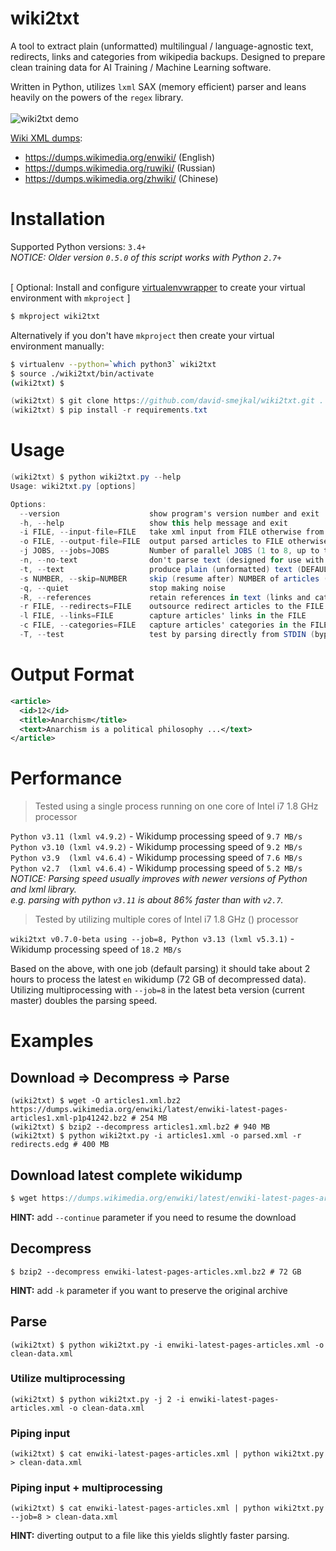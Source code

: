 # wiki2txt

A tool to extract plain (unformatted) multilingual / language-agnostic text, redirects, links and categories from wikipedia backups.
Designed to prepare clean training data for AI Training / Machine Learning software.<br />

Written in Python, utilizes `lxml` SAX (memory efficient) parser and leans heavily on the powers of the `regex` library.<br /><br />
![wiki2txt demo](https://smejkal.software/img/wiki2txt-demo.gif)

[Wiki XML dumps](https://dumps.wikimedia.org/backup-index-bydb.html):

* <https://dumps.wikimedia.org/enwiki/> (English)
* <https://dumps.wikimedia.org/ruwiki/> (Russian)
* <https://dumps.wikimedia.org/zhwiki/> (Chinese)

# Installation

Supported Python versions: `3.4+`<br />
*NOTICE: Older version `0.5.0` of this script works with Python `2.7+`*<br /><br />

\[ Optional: Install and configure [virtualenvwrapper](https://virtualenvwrapper.readthedocs.io/en/latest/) to create your virtual environment with `mkproject` ]

```bash
$ mkproject wiki2txt
```

Alternatively if you don't have `mkproject` then create your virtual environment manually:

```bash
$ virtualenv --python=`which python3` wiki2txt
$ source ./wiki2txt/bin/activate
(wiki2txt) $
```

```csharp
(wiki2txt) $ git clone https://github.com/david-smejkal/wiki2txt.git .
(wiki2txt) $ pip install -r requirements.txt
```

# Usage

```csharp
(wiki2txt) $ python wiki2txt.py --help
Usage: wiki2txt.py [options]

Options:
  --version                    show program's version number and exit
  -h, --help                   show this help message and exit
  -i FILE, --input-file=FILE   take xml input from FILE otherwise from STDIN
  -o FILE, --output-file=FILE  output parsed articles to FILE otherwise to STDOUT
  -j JOBS, --jobs=JOBS         Number of parallel JOBS (1 to 8, up to the CPU count).
  -n, --no-text                don't parse text (designed for use with -r -l -c options)
  -t, --text                   produce plain (unformatted) text (DEFAULT)
  -s NUMBER, --skip=NUMBER     skip (resume after) NUMBER of articles (append to -o FILE)
  -q, --quiet                  stop making noise
  -R, --references             retain references in text (links and categories)
  -r FILE, --redirects=FILE    outsource redirect articles to the FILE
  -l FILE, --links=FILE        capture articles' links in the FILE
  -c FILE, --categories=FILE   capture articles' categories in the FILE
  -T, --test                   test by parsing directly from STDIN (bypasses lxml parser)
```

# Output Format

```xml
<article>
  <id>12</id>
  <title>Anarchism</title>
  <text>Anarchism is a political philosophy ...</text>
</article>
```

# Performance

> Tested using a single process running on one core of Intel i7 1.8 GHz processor

`Python v3.11 (lxml v4.9.2)` - Wikidump processing speed of `9.7 MB/s`<br />
`Python v3.10 (lxml v4.9.2)` - Wikidump processing speed of `9.2 MB/s`<br />
`Python v3.9  (lxml v4.6.4)` - Wikidump processing speed of `7.6 MB/s`<br />
`Python v2.7  (lxml v4.6.4)` - Wikidump processing speed of `5.2 MB/s`<br />
*NOTICE: Parsing speed usually improves with newer versions of Python and lxml library.*<br />
*e.g. parsing with python `v3.11` is about 86% faster than with `v2.7`.* <br />

> Tested by utilizing multiple cores of Intel i7 1.8 GHz () processor

`wiki2txt v0.7.0-beta using --job=8, Python v3.13 (lxml v5.3.1)` - Wikidump processing speed of `18.2 MB/s`<br />

Based on the above, with one job (default parsing) it should take about 2 hours to process the latest `en` wikidump (72 GB of decompressed data).
Utilizing multiprocessing with `--job=8` in the latest beta version (current master) doubles the parsing speed.

# Examples

## Download => Decompress => Parse

```console
(wiki2txt) $ wget -O articles1.xml.bz2 https://dumps.wikimedia.org/enwiki/latest/enwiki-latest-pages-articles1.xml-p1p41242.bz2 # 254 MB
(wiki2txt) $ bzip2 --decompress articles1.xml.bz2 # 940 MB
(wiki2txt) $ python wiki2txt.py -i articles1.xml -o parsed.xml -r redirects.edg # 400 MB
```

## Download latest complete wikidump

```csharp
$ wget https://dumps.wikimedia.org/enwiki/latest/enwiki-latest-pages-articles.xml.bz2 # 19 GB
```

**HINT:** add `--continue` parameter if you need to resume the download

## Decompress

```console
$ bzip2 --decompress enwiki-latest-pages-articles.xml.bz2 # 72 GB
```

**HINT:** add `-k` parameter if you want to preserve the original archive

## Parse

```shell-session
(wiki2txt) $ python wiki2txt.py -i enwiki-latest-pages-articles.xml -o clean-data.xml
```

### Utilize multiprocessing

```shell-session
(wiki2txt) $ python wiki2txt.py -j 2 -i enwiki-latest-pages-articles.xml -o clean-data.xml
```

### Piping input

```
(wiki2txt) $ cat enwiki-latest-pages-articles.xml | python wiki2txt.py > clean-data.xml
```

### Piping input + multiprocessing

```
(wiki2txt) $ cat enwiki-latest-pages-articles.xml | python wiki2txt.py --job=8 > clean-data.xml
```

**HINT:** diverting output to a file like this yields slightly faster parsing.
